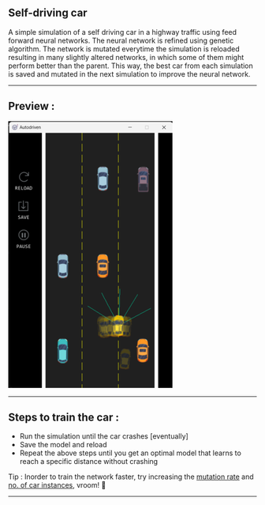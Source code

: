 ## Self-driving car

A simple simulation of a self driving car in a highway traffic using feed forward neural networks. The neural network is refined using genetic algorithm. The network is mutated everytime the simulation is reloaded resulting in many slightly altered networks, in which some of them might perform better than the parent. This way, the best car from each simulation is saved and mutated in the next simulation to improve the neural network.

---

## Preview :

<img src=".\preview.png" margin="20px"></img>

---

## Steps to train the car :

 - Run the simulation until the car crashes [eventually]
 - Save the model and reload
 - Repeat the above steps until you get an optimal model that learns to reach a specific distance without crashing

Tip : Inorder to train the network faster, try increasing the <a href="https://github.com/NKTP-718/self-driving-car/blob/e2327413cae4a7037d64bfbe9cbf737fc6aebc31/main.py#L53">mutation rate</a> and <a href="https://github.com/NKTP-718/self-driving-car/blob/e2327413cae4a7037d64bfbe9cbf737fc6aebc31/main.py#L54">no. of car instances</a>, vroom! :car:

---
